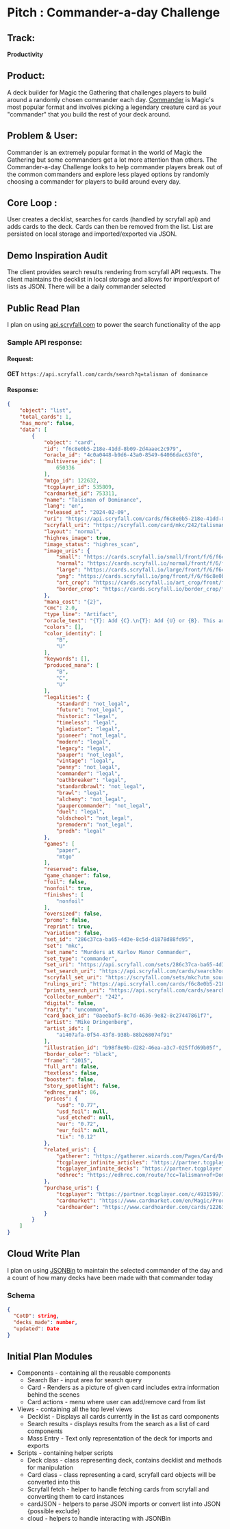 # Pitch : Commander-a-day Challenge
## Track: 
**Productivity**
## Product: 
A deck builder for Magic the Gathering that challenges players to build around a randomly chosen commander each day. [Commander](https://mtg.fandom.com/wiki/Commander_(format)) is Magic's most popular format and involves picking a legendary creature card as your "commander" that you build the rest of your deck around.
## Problem & User:
Commander is an extremely popular format in the world of Magic the Gathering but some commanders get a lot more attention than others. The Commander-a-day Challenge looks to help commander players break out of the common commanders and explore less played options by randomly choosing a commander for players to build around every day.
## Core Loop : 
User creates a decklist, searches for cards (handled by scryfall api) and adds cards to the deck. Cards can then be removed from the list. List are persisted on local storage and imported/exported via JSON.

## Demo Inspiration Audit
The client provides search results rendering from scryfall API requests. The client maintains the decklist in local storage and allows for import/export of lists as JSON. There will be a daily commander selected 

## Public Read Plan
I plan on using [api.scryfall.com](https://scryfall.com/docs/api) to power the search functionality of the app

### Sample API response:
#### Request: 
**GET** `https://api.scryfall.com/cards/search?q=talisman of dominance`
#### Response:
```json
{
    "object": "list",
    "total_cards": 1,
    "has_more": false,
    "data": [
        {
            "object": "card",
            "id": "f6c8e0b5-218e-41dd-8b09-2d4aaec2c979",
            "oracle_id": "4c0a0448-b9d6-43a0-8549-64066dac63f0",
            "multiverse_ids": [
                650336
            ],
            "mtgo_id": 122632,
            "tcgplayer_id": 535809,
            "cardmarket_id": 753311,
            "name": "Talisman of Dominance",
            "lang": "en",
            "released_at": "2024-02-09",
            "uri": "https://api.scryfall.com/cards/f6c8e0b5-218e-41dd-8b09-2d4aaec2c979",
            "scryfall_uri": "https://scryfall.com/card/mkc/242/talisman-of-dominance?utm_source=api",
            "layout": "normal",
            "highres_image": true,
            "image_status": "highres_scan",
            "image_uris": {
                "small": "https://cards.scryfall.io/small/front/f/6/f6c8e0b5-218e-41dd-8b09-2d4aaec2c979.jpg?1706241098",
                "normal": "https://cards.scryfall.io/normal/front/f/6/f6c8e0b5-218e-41dd-8b09-2d4aaec2c979.jpg?1706241098",
                "large": "https://cards.scryfall.io/large/front/f/6/f6c8e0b5-218e-41dd-8b09-2d4aaec2c979.jpg?1706241098",
                "png": "https://cards.scryfall.io/png/front/f/6/f6c8e0b5-218e-41dd-8b09-2d4aaec2c979.png?1706241098",
                "art_crop": "https://cards.scryfall.io/art_crop/front/f/6/f6c8e0b5-218e-41dd-8b09-2d4aaec2c979.jpg?1706241098",
                "border_crop": "https://cards.scryfall.io/border_crop/front/f/6/f6c8e0b5-218e-41dd-8b09-2d4aaec2c979.jpg?1706241098"
            },
            "mana_cost": "{2}",
            "cmc": 2.0,
            "type_line": "Artifact",
            "oracle_text": "{T}: Add {C}.\n{T}: Add {U} or {B}. This artifact deals 1 damage to you.",
            "colors": [],
            "color_identity": [
                "B",
                "U"
            ],
            "keywords": [],
            "produced_mana": [
                "B",
                "C",
                "U"
            ],
            "legalities": {
                "standard": "not_legal",
                "future": "not_legal",
                "historic": "legal",
                "timeless": "legal",
                "gladiator": "legal",
                "pioneer": "not_legal",
                "modern": "legal",
                "legacy": "legal",
                "pauper": "not_legal",
                "vintage": "legal",
                "penny": "not_legal",
                "commander": "legal",
                "oathbreaker": "legal",
                "standardbrawl": "not_legal",
                "brawl": "legal",
                "alchemy": "not_legal",
                "paupercommander": "not_legal",
                "duel": "legal",
                "oldschool": "not_legal",
                "premodern": "not_legal",
                "predh": "legal"
            },
            "games": [
                "paper",
                "mtgo"
            ],
            "reserved": false,
            "game_changer": false,
            "foil": false,
            "nonfoil": true,
            "finishes": [
                "nonfoil"
            ],
            "oversized": false,
            "promo": false,
            "reprint": true,
            "variation": false,
            "set_id": "286c37ca-ba65-4d3e-8c5d-d1878d88fd95",
            "set": "mkc",
            "set_name": "Murders at Karlov Manor Commander",
            "set_type": "commander",
            "set_uri": "https://api.scryfall.com/sets/286c37ca-ba65-4d3e-8c5d-d1878d88fd95",
            "set_search_uri": "https://api.scryfall.com/cards/search?order=set&q=e%3Amkc&unique=prints",
            "scryfall_set_uri": "https://scryfall.com/sets/mkc?utm_source=api",
            "rulings_uri": "https://api.scryfall.com/cards/f6c8e0b5-218e-41dd-8b09-2d4aaec2c979/rulings",
            "prints_search_uri": "https://api.scryfall.com/cards/search?order=released&q=oracleid%3A4c0a0448-b9d6-43a0-8549-64066dac63f0&unique=prints",
            "collector_number": "242",
            "digital": false,
            "rarity": "uncommon",
            "card_back_id": "0aeebaf5-8c7d-4636-9e82-8c27447861f7",
            "artist": "Mike Dringenberg",
            "artist_ids": [
                "a1407afa-0f54-43f8-938b-88b268074f91"
            ],
            "illustration_id": "b98f8e9b-d282-46ea-a3c7-025ffd69b05f",
            "border_color": "black",
            "frame": "2015",
            "full_art": false,
            "textless": false,
            "booster": false,
            "story_spotlight": false,
            "edhrec_rank": 86,
            "prices": {
                "usd": "0.77",
                "usd_foil": null,
                "usd_etched": null,
                "eur": "0.72",
                "eur_foil": null,
                "tix": "0.12"
            },
            "related_uris": {
                "gatherer": "https://gatherer.wizards.com/Pages/Card/Details.aspx?multiverseid=650336&printed=false",
                "tcgplayer_infinite_articles": "https://partner.tcgplayer.com/c/4931599/1830156/21018?subId1=api&trafcat=tcgplayer.com%2Fsearch%2Farticles&u=https%3A%2F%2Fwww.tcgplayer.com%2Fsearch%2Farticles%3FproductLineName%3Dmagic%26q%3DTalisman%2Bof%2BDominance",
                "tcgplayer_infinite_decks": "https://partner.tcgplayer.com/c/4931599/1830156/21018?subId1=api&trafcat=tcgplayer.com%2Fsearch%2Fdecks&u=https%3A%2F%2Fwww.tcgplayer.com%2Fsearch%2Fdecks%3FproductLineName%3Dmagic%26q%3DTalisman%2Bof%2BDominance",
                "edhrec": "https://edhrec.com/route/?cc=Talisman+of+Dominance"
            },
            "purchase_uris": {
                "tcgplayer": "https://partner.tcgplayer.com/c/4931599/1830156/21018?subId1=api&u=https%3A%2F%2Fwww.tcgplayer.com%2Fproduct%2F535809%3Fpage%3D1",
                "cardmarket": "https://www.cardmarket.com/en/Magic/Products?idProduct=753311&referrer=scryfall&utm_campaign=card_prices&utm_medium=text&utm_source=scryfall",
                "cardhoarder": "https://www.cardhoarder.com/cards/122632?affiliate_id=scryfall&ref=card-profile&utm_campaign=affiliate&utm_medium=card&utm_source=scryfall"
            }
        }
    ]
}
```
## Cloud Write Plan
I plan on using [JSONBin](https://api.jsonbin.io/v3/b/68df1642d0ea881f409369ca) to maintain the selected commander of the day and a count of how many decks have been made with that commander today
### Schema
```json
{
  "CotD": string,
  "decks_made": number,
  "updated": Date
}
```

## Initial Plan Modules
* Components - containing all the reusable components
  * Search Bar - input area for search query
  * Card - Renders as a picture of given card includes extra information behind the scenes
  * Card actions - menu where user can add/remove card from list
* Views - containing all the top level views
  * Decklist - Displays all cards currently in the list as card components
  * Search results - displays results from the search as a list of card components
  * Mass Entry - Text only representation of the deck for imports and exports
* Scripts - containing helper scripts
  * Deck class - class representing deck, contains decklist and methods for manipulation
  * Card class - class representing a card, scryfall card objects will be converted into this
  * Scryfall fetch - helper to handle fetching cards from scryfall and converting them to card instances
  * cardJSON - helpers to parse JSON imports or convert list into JSON {possible exclude}
  * cloud - helpers to handle interacting with JSONBin